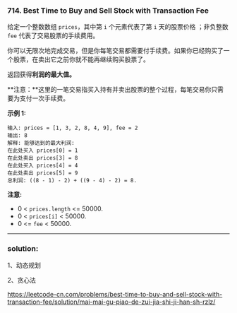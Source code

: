 ### 714. Best Time to Buy and Sell Stock with Transaction Fee

给定一个整数数组 `prices`，其中第 `i` 个元素代表了第 `i` 天的股票价格 ；非负整数 `fee` 代表了交易股票的手续费用。

你可以无限次地完成交易，但是你每笔交易都需要付手续费。如果你已经购买了一个股票，在卖出它之前你就不能再继续购买股票了。

返回获得**利润的最大值。**

**注意：**这里的一笔交易指买入持有并卖出股票的整个过程，每笔交易你只需要为支付一次手续费。

**示例 1:**

```
输入: prices = [1, 3, 2, 8, 4, 9], fee = 2
输出: 8
解释: 能够达到的最大利润:  
在此处买入 prices[0] = 1
在此处卖出 prices[3] = 8
在此处买入 prices[4] = 4
在此处卖出 prices[5] = 9
总利润: ((8 - 1) - 2) + ((9 - 4) - 2) = 8.
```

**注意:**

- 0 < `prices.length` <= 50000.
- 0 < `prices[i]` < 50000.
- 0 <= `fee` < 50000.

-------------

### solution:

1、动态规划

2、贪心法

https://leetcode-cn.com/problems/best-time-to-buy-and-sell-stock-with-transaction-fee/solution/mai-mai-gu-piao-de-zui-jia-shi-ji-han-sh-rzlz/


